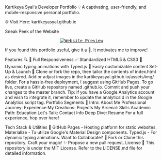 Kartikeya Syal's Developer Portfolio 💡
A captivating, user-friendly, and mobile-responsive personal portfolio.

🌐 Visit Here: kartikeyasyal.github.io


Sneak Peek of the Website
<p align="center"> 
  <kbd>
    <a href="https://kartikeyasyal.github.io" target="_blank">
      <img src="examples/preview.gif" alt="Website Preview">
    </a>
  </kbd>
</p>
If you found this portfolio useful, give it a 🌟. It motivates me to improve!

Features 🔍
📱 Full Responsiveness
✅ Standardized HTML5 & CSS3
🎨 Dynamic typing animations with Typed.js
🔧 Easily customizable content
Set-Up & Launch 🚀
Clone or fork the repo, then tailor the contents of index.html as desired.
Add or adjust images in the kartikeyasyal.github.io/assets/img/ folder.
For a hassle-free deployment, I suggest using GitHub Pages.
To go live, create a GitHub repository named <your-github-username>.github.io.
Commit and push your changes to the master branch.
Tip: If you have a Google Analytics account and wish to integrate it, remember to update the analyticsId in the Google Analytics script tag.
Portfolio Segments 📘
Intro: About Me
Professional Journey: Experience
My Creations: Projects
My Arsenal: Skills
Academic Path: Education
Let's Talk: Contact Info
Deep Dive: Resume
For a full experience, hop over here!

Tech Stack & Utilities 🧰
GitHub Pages - Hosting platform for static websites.
Materialize - To utilize Google's Material Design components.
Typed.js - For dynamic typing animations.
Want to Collaborate? 🤝
Fork or Clone this repository.
Craft your magic! ✨
Propose a new pull request.
License 📑
This repository is under the MIT License. Refer to the LICENSE.md file for detailed information.